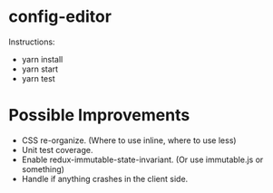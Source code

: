# config-editor

Instructions:
* yarn install
* yarn start
* yarn test

# Possible Improvements
* CSS re-organize. (Where to use inline, where to use less)
* Unit test coverage.
* Enable redux-immutable-state-invariant. (Or use immutable.js or something)
* Handle if anything crashes in the client side.



